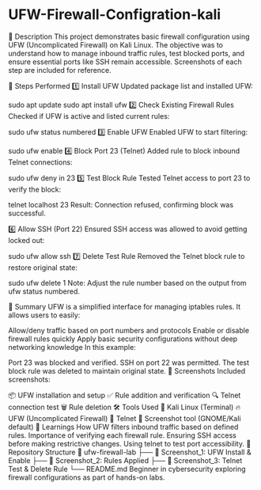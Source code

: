# UFW-Firewall-Configration-kali

📘 Description
This project demonstrates basic firewall configuration using UFW (Uncomplicated Firewall) on Kali Linux. The objective was to understand how to manage inbound traffic rules, test blocked ports, and ensure essential ports like SSH remain accessible. Screenshots of each step are included for reference.

📂 Steps Performed
1️⃣ Install UFW
Updated package list and installed UFW:

sudo apt update
sudo apt install ufw
2️⃣ Check Existing Firewall Rules
Checked if UFW is active and listed current rules:

sudo ufw status numbered
3️⃣ Enable UFW
Enabled UFW to start filtering:

sudo ufw enable
4️⃣ Block Port 23 (Telnet)
Added rule to block inbound Telnet connections:

sudo ufw deny in 23
5️⃣ Test Block Rule
Tested Telnet access to port 23 to verify the block:

telnet localhost 23
Result: Connection refused, confirming block was successful.

6️⃣ Allow SSH (Port 22)
Ensured SSH access was allowed to avoid getting locked out:

sudo ufw allow ssh
7️⃣ Delete Test Rule
Removed the Telnet block rule to restore original state:

sudo ufw delete 1
Note: Adjust the rule number based on the output from ufw status numbered.

🧾 Summary
UFW is a simplified interface for managing iptables rules. It allows users to easily:

Allow/deny traffic based on port numbers and protocols
Enable or disable firewall rules quickly
Apply basic security configurations without deep networking knowledge
In this example:

Port 23 was blocked and verified.
SSH on port 22 was permitted.
The test block rule was deleted to maintain original state.
📸 Screenshots
Included screenshots:

📦 UFW installation and setup
✅ Rule addition and verification
🔍 Telnet connection test
🗑️ Rule deletion
🛠️ Tools Used
🐧 Kali Linux (Terminal)
🔥 UFW (Uncomplicated Firewall)
📡 Telnet
📸 Screenshot tool (GNOME/Kali default)
🧠 Learnings
How UFW filters inbound traffic based on defined rules.
Importance of verifying each firewall rule.
Ensuring SSH access before making restrictive changes.
Using telnet to test port accessibility.
📁 Repository Structure
📂 ufw-firewall-lab
├── 📸 Screenshot_1: UFW Install & Enable
├── 📸 Screenshot_2: Rules Applied
├── 📸 Screenshot_3: Telnet Test & Delete Rule
└── README.md
Beginner in cybersecurity exploring firewall configurations as part of hands-on labs.

